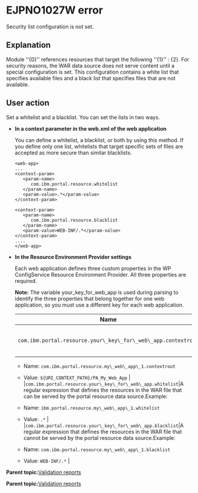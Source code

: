 # EJPNO1027W error

Security list configuration is not set.

## Explanation

Module ''\{0\}'' references resources that target the following ''\{1\}'' : \{2\}. For security reasons, the WAR data source does not serve content until a special configuration is set. This configuration contains a white list that specifies available files and a black list that specifies files that are not available.

## User action

Set a whitelist and a blacklist. You can set the lists in two ways.

-   **In a context parameter in the web.xml of the web application**

    You can define a whitelist, a blacklist, or both by using this method. If you define only one list, whitelists that target specific sets of files are accepted as more secure than similar blacklists.

    ```
    <web-app>
    ...
    <context-param>
       <param-name>
          com.ibm.portal.resource.whitelist
       </param-name>
       <param-value>.*</param-value>
    </context-param>
    
    <context-param>
       <param-name>
          com.ibm.portal.resource.blacklist
       </param-name>
       <param-value>WEB-INF/.*</param-value>
    </context-param>
    ....
    </web-app>
    ```

-   **In the Resource Environment Provider settings**

    Each web application defines three custom properties in the WP ConfigService Resource Environment Provider. All three properties are required.

    **Note:** The variable your\_key\_for\_web\_app is used during parsing to identify the three properties that belong together for one web application, so you must use a different key for each web application.

    |Name|Value|
    |----|-----|
    |`com.ibm.portal.resource.your\_key\_for\_web\_app.contextroot`|The context root under which the WAR file is deployed. You can use the variable'$\{URI\_CONTEXT\_PATH\}' to avoid a hardcoded reference to the context root because the context root can be changed. The variable '$\{URI\_CONTEXT\_PATH\}' resolves the correct context root, which by default is `'/wps'`.Example:

    -   Name: `com.ibm.portal.resource.my\_web\_app\_1.contextroot`
    -   Value: `${URI_CONTEXT_PATH}/PA_My_Web_App`
|
    |`com.ibm.portal.resource.your\_key\_for\_web\_app.whitelist`|A regular expression that defines the resources in the WAR file that can be served by the portal resource data source.Example:

    -   Name: `ibm.portal.resource.my\_web\_app\_1.whitelist`
    -   Value: `.*`
|
    |`com.ibm.portal.resource.your\_key\_for\_web\_app.blacklist`|A regular expression that defines the resources in the WAR file that cannot be served by the portal resource data source.Example:

    -   Name: `com.ibm.portal.resource.my\_web\_app\_1.blacklist`
    -   Value: `WEB-INF/.*`
|


**Parent topic:**[Validation reports](../dev-theme/themopt_an_val_reports.md)

**Parent topic:**[Validation reports](../dev-theme/themopt_an_val_reports.md)

